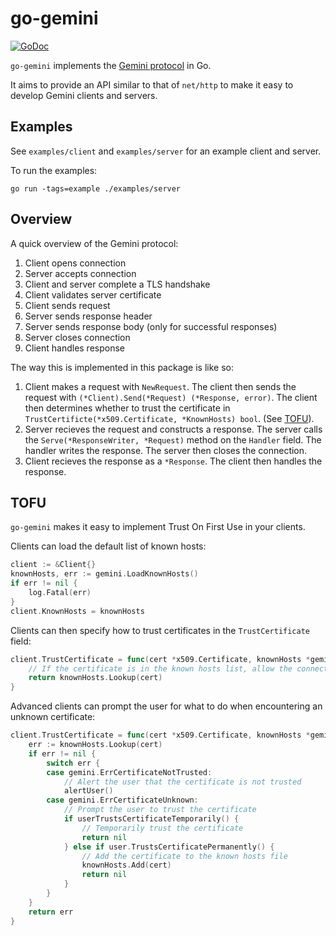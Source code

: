 # go-gemini

[![GoDoc](https://godoc.org/git.sr.ht/~adnano/go-gemini?status.svg)](https://godoc.org/git.sr.ht/~adnano/go-gemini)

`go-gemini` implements the [Gemini protocol](https://gemini.circumlunar.space)
in Go.

It aims to provide an API similar to that of `net/http` to make it easy to
develop Gemini clients and servers.

## Examples

See `examples/client` and `examples/server` for an example client and server.

To run the examples:

	go run -tags=example ./examples/server

## Overview

A quick overview of the Gemini protocol:

1. Client opens connection
2. Server accepts connection
3. Client and server complete a TLS handshake
4. Client validates server certificate
5. Client sends request
6. Server sends response header
7. Server sends response body (only for successful responses)
8. Server closes connection
9. Client handles response

The way this is implemented in this package is like so:

1. Client makes a request with `NewRequest`. The client then sends the request
	with `(*Client).Send(*Request) (*Response, error)`. The client then determines whether
	to trust the certificate in `TrustCertificte(*x509.Certificate, *KnownHosts) bool`.
	(See [TOFU](#tofu)).
2. Server recieves the request and constructs a response.
	The server calls the `Serve(*ResponseWriter, *Request)` method on the
	`Handler` field. The handler writes the response. The server then closes
	the connection.
3. Client recieves the response as a `*Response`. The client then handles the
	response.

## TOFU

`go-gemini` makes it easy to implement Trust On First Use in your clients.

Clients can load the default list of known hosts:

```go
client := &Client{}
knownHosts, err := gemini.LoadKnownHosts()
if err != nil {
	log.Fatal(err)
}
client.KnownHosts = knownHosts
```

Clients can then specify how to trust certificates in the `TrustCertificate`
field:

```go
client.TrustCertificate = func(cert *x509.Certificate, knownHosts *gemini.KnownHosts) error {
	// If the certificate is in the known hosts list, allow the connection
	return knownHosts.Lookup(cert)
}
```

Advanced clients can prompt the user for what to do when encountering an unknown certificate:

```go
client.TrustCertificate = func(cert *x509.Certificate, knownHosts *gemini.KnownHosts) error {
	err := knownHosts.Lookup(cert)
	if err != nil {
		switch err {
		case gemini.ErrCertificateNotTrusted:
			// Alert the user that the certificate is not trusted
			alertUser()
		case gemini.ErrCertificateUnknown:
			// Prompt the user to trust the certificate
			if userTrustsCertificateTemporarily() {
				// Temporarily trust the certificate
				return nil
			} else if user.TrustsCertificatePermanently() {
				// Add the certificate to the known hosts file
				knownHosts.Add(cert)
				return nil
			}
		}
	}
	return err
}
```
